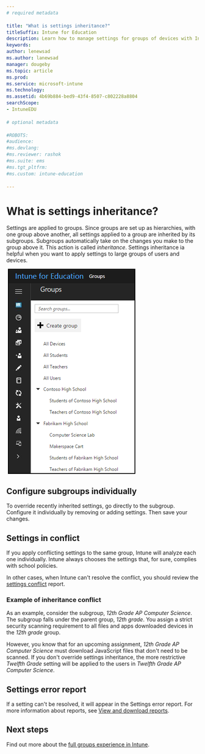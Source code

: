 ```yaml
---
# required metadata

title: "What is settings inheritance?"
titleSuffix: Intune for Education
description: Learn how to manage settings for groups of devices with Intune for Education.
keywords:
author: lenewsad
ms.author: lanewsad
manager: dougeby
ms.topic: article
ms.prod:
ms.service: microsoft-intune
ms.technology:
ms.assetid: 4b69b884-bed9-43f4-8507-c802228a8804
searchScope:
- IntuneEDU

# optional metadata

#ROBOTS:
#audience:
#ms.devlang:
#ms.reviewer: rashok
#ms.suite: ems
#ms.tgt_pltfrm:
#ms.custom: intune-education

---
```


# What is settings inheritance?

Settings are applied to groups. Since groups are set up as hierarchies, with one group above another, all settings applied to a group are inherited by its subgroups. Subgroups automatically take on the changes you make to the group above it. This action is called _inheritance_. Settings inheritance ia helpful when you want to apply settings to large groups of users and devices.  


  ![A tree of groups of and subgroups.](./media/groups-002-inheritance.png)  


## Configure subgroups individually  

To override recently inherited settings, go directly to the subgroup. Configure it individually by removing or adding settings. Then save your changes.

## Settings in conflict  

If you apply conflicting settings to the same group, Intune will analyze each one individually. Intune always chooses the settings that, for sure, complies with school policies.

In other cases, when Intune can't resolve the conflict, you should review the [settings conflict](what-are-reports.md) report.

### Example of inheritance conflict  

As an example, consider the subgroup, *12th Grade AP Computer Science*. The subgroup falls under the parent group, *12th grade*. You assign a strict security scanning requirement to all files and apps downloaded devices in the *12th grade* group.

However, you know that for an upcoming assignment, *12th Grade AP Computer Science* must download JavaScript files that don't need to be scanned. If you don't override settings inheritance, the more restrictive *Twelfth Grade* setting will be applied to the users in *Twelfth Grade AP Computer Science*.

## Settings error report

If a setting can't be resolved, it will appear in the Settings error report. For more information about reports, see [View and download reports](what-are-reports.md).  

## Next steps  
Find out more about the [full groups experience in Intune](https://docs.microsoft.com/intune/deploy-use/use-groups-to-manage-users-and-devices-with-microsoft-intune).
